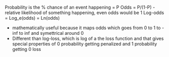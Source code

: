 Probability is the % chance of an event happening = P
Odds = P/(1-P)
	- relative likelihood of something happening, even odds would be 1
Log-odds = Log_e(odds) = Ln(odds)
- mathematically useful because it maps odds which goes from 0 to 1 to -inf to inf and symettrical around 0
- Different than log-loss, which is log of a the loss function and that gives special properties of 0 probability getting penalized and 1 probability getting 0 loss